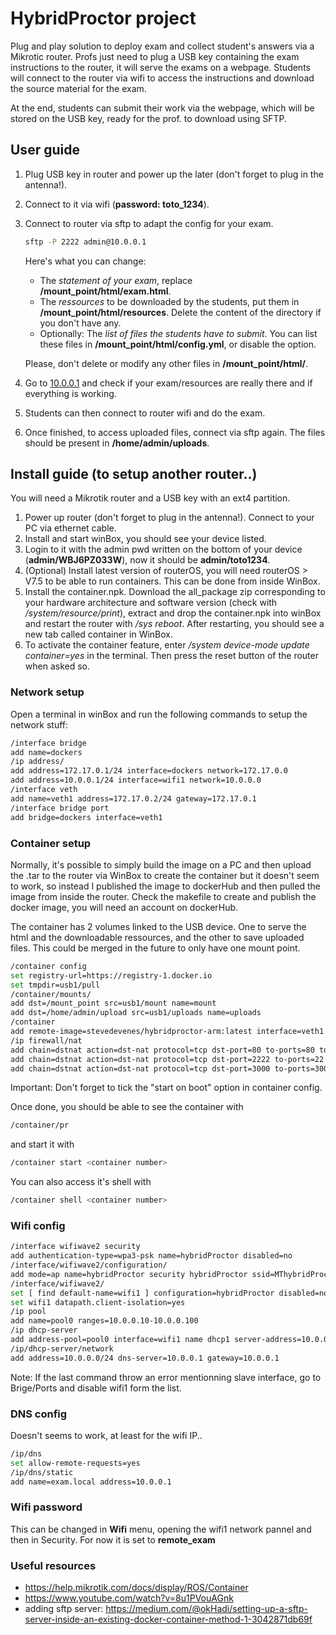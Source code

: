 # HybridProctor project

Plug and play solution to deploy exam and collect student's answers via a Mikrotic router.
Profs just need to plug a USB key containing the exam instructions to the router, it will serve the exams on a webpage.
Students will connect to the router via wifi to access the instructions and download the source material for the exam.

At the end, students can submit their work via the webpage, which will be stored on the USB key, ready for the prof. to download using SFTP.

## User guide

1. Plug USB key in router and power up the later (don't forget to plug in the antenna!).
1. Connect to it via wifi (**password: toto_1234**).
1. Connect to router via sftp to adapt the config for your exam. 

    ```bash
    sftp -P 2222 admin@10.0.0.1
    ```
    Here's what you can change:
    - The *statement of your exam*, replace **/mount_point/html/exam.html**.
    - The *ressources* to be downloaded by the students, put them in **/mount_point/html/resources**. Delete the content of the directory if you don't have any.
    - Optionally: The *list of files the students have to submit*. You can list these files in  **/mount_point/html/config.yml**, or disable the option.

    Please, don't delete or modify any other files in **/mount_point/html/**.

1. Go to [10.0.0.1]() and check if your exam/resources are really there and if everything is working.
1. Students can then connect to router wifi and do the exam.
1. Once finished, to access uploaded files, connect via sftp again. The files should be present in **/home/admin/uploads**. 

## Install guide (to setup another router..)

You will need a Mikrotik router and a USB key with an ext4 partition.

1. Power up router (don't forget to plug in the antenna!). Connect to your PC via ethernet cable.
2. Install and start winBox, you should see your device listed.
3. Login to it with the admin pwd written on the bottom of your device (**admin/WBJ6PZ033W**), now it should be **admin/toto1234**.
4. (Optional) Install latest version of routerOS, you will need routerOS > V7.5 to be able to run containers. This can be done from inside WinBox.
5. Install the container.npk. Download the all_package zip corresponding to your hardware architecture and software version (check with */system/resource/print*), extract and drop the container.npk into winBox and restart the router with */sys reboot*. After restarting, you should see a new tab called container in WinBox.
6. To activate the container feature, enter */system device-mode update container=yes* in the terminal. Then press the reset button of the router when asked so.

### Network setup
Open a terminal in winBox and run the following commands to setup the network stuff:
```bash
/interface bridge
add name=dockers
/ip address/
add address=172.17.0.1/24 interface=dockers network=172.17.0.0
add address=10.0.0.1/24 interface=wifi1 network=10.0.0.0
/interface veth
add name=veth1 address=172.17.0.2/24 gateway=172.17.0.1
/interface bridge port
add bridge=dockers interface=veth1
```

### Container setup
Normally, it's possible to simply build the image on a PC and then upload the .tar to the router via WinBox to create the container but it doesn't seem to work, so instead I published the image to dockerHub and then pulled the image from inside the router.
Check the makefile to create and publish the docker image, you will need an account on dockerHub.

The container has 2 volumes linked to the USB device. One to serve the html and the downloadable ressources, and the other to save uploaded files. This could be merged in the future to only have one mount point.

```bash
/container config
set registry-url=https://registry-1.docker.io
set tmpdir=usb1/pull
/container/mounts/
add dst=/mount_point src=usb1/mount name=mount
add dst=/home/admin/upload src=usb1/uploads name=uploads
/container
add remote-image=stevedevenes/hybridproctor-arm:latest interface=veth1 root-dir=usb1/hybridProctorContainer mounts=mount,uploads
/ip firewall/nat
add chain=dstnat action=dst-nat protocol=tcp dst-port=80 to-ports=80 to-addresses=172.17.0.2 # frontend
add chain=dstnat action=dst-nat protocol=tcp dst-port=2222 to-ports=22 to-addresses=172.17.0.2 # sftp to upload container
add chain=dstnat action=dst-nat protocol=tcp dst-port=3000 to-ports=3000 to-addresses=172.17.0.2 # upload route
```
Important: Don't forget to tick the "start on boot" option in container config.

Once done, you should be able to see the container with
```bash
/container/pr
```
and start it with 
```bash
/container start <container number>
```
You can also access it's shell with
```bash
/container shell <container number>
```

### Wifi config
```bash
/interface wifiwave2 security
add authentication-type=wpa3-psk name=hybridProctor disabled=no
/interface/wifiwave2/configuration/
add mode=ap name=hybridProctor security hybridProctor ssid=MThybridProctor
/interface/wifiwave2/
set [ find default-name=wifi1 ] configuration=hybridProctor disabled=no
set wifi1 datapath.client-isolation=yes
/ip pool
add name=pool0 ranges=10.0.0.10-10.0.0.100
/ip dhcp-server
add address-pool=pool0 interface=wifi1 name dhcp1 server-address=10.0.0.1
/ip/dhcp-server/network
add address=10.0.0.0/24 dns-server=10.0.0.1 gateway=10.0.0.1
```
Note: If the last command throw an error mentionning slave interface, go to Brige/Ports and disable wifi1 form the list.

### DNS config
Doesn't seems to work, at least for the wifi IP..
```bash
/ip/dns
set allow-remote-requests=yes
/ip/dns/static
add name=exam.local address=10.0.0.1
```

### Wifi password

This can be changed in **Wifi** menu, opening the wifi1 network pannel and then in Security.
For now it is set to **remote_exam**

### Useful resources
- https://help.mikrotik.com/docs/display/ROS/Container
- https://www.youtube.com/watch?v=8u1PVouAGnk
- adding sftp server: https://medium.com/@okHadi/setting-up-a-sftp-server-inside-an-existing-docker-container-method-1-3042871db69f

